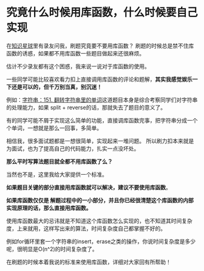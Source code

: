 # 究竟什么时候用库函数，什么时候要自己实现

在[知识星球](https://mp.weixin.qq.com/s/QVF6upVMSbgvZy8lHZS3CQ)里有录友问我，刷题究竟要不要用库函数？  刷题的时候总是禁不住库函数的诱惑，如果都不用库函数一些题目做起来还很麻烦。

估计不少录友都有这个困惑，我来说一说对于库函数的使用。

一些同学可能比较喜欢看力扣上直接调用库函数的评论和题解，**其实我感觉娱乐一下还是可以的，但千万别当真，别沉迷！**

例如：[字符串：151. 翻转字符串里的单词](https://mp.weixin.qq.com/s/X3qpi2v5RSp08mO-W5Vicw)这道题目本身是综合考察同学们对字符串的处理能力，如果 split  + reverse的话，那就失去了题目的意义了。

有的同学可能不屑于实现这么简单的功能，直接调库函数完事，把字符串分成一个个单词，一想就是那么一回事，多简单。

相信我，很多面试题都是一想很简单，实现起来一堆问题。 所以刷力扣本来就是为面试，也为了提高自己的代码能力，扎实一点没坏处。

**那么平时写算法题目就全都不用库函数了么？**

当然也不是，这里我给大家提供一个标准。

**如果题目关键的部分直接用库函数就可以解决，建议不要使用库函数**。

**如果库函数仅仅是 解题过程中的一小部分，并且你已经很清楚这个库函数的内部实现原理的话，那么直接用库函数。**

使用库函数最大的忌讳就是不知道这个库函数怎么实现的，也不知道其时间复杂度，上来就用，这样写出来的算法，时间复杂度自己都掌握不好的。

例如for循环里套一个字符串的insert，erase之类的操作，你说时间复杂度是多少呢，很明显是O(n^2)的时间复杂度了。

在刷题的时候本着我说的标准来使用库函数，详细对大家回有所帮助！



